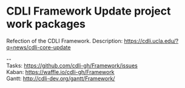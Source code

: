 CDLI Framework Update project work packages
===


Refection of the CDLI Framework. Description: <https://cdli.ucla.edu/?q=news/cdli-core-update>


--  
Tasks: https://github.com/cdli-gh/Framework/issues  
Kaban: https://waffle.io/cdli-gh/Framework  
Gantt: http://cdli-dev.org/gantt/Framework/  
